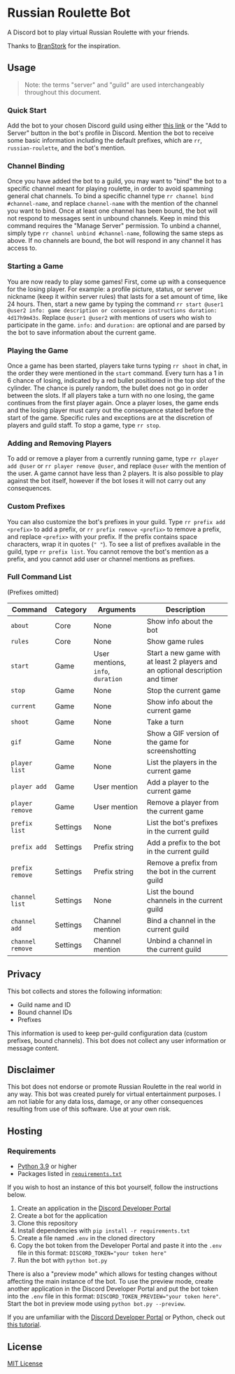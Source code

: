 # Russian Roulette Bot

A Discord bot to play virtual Russian Roulette with your friends.

Thanks to [BranStork](https://github.com/BranStork) for the inspiration.

## Usage

> Note: the terms "server" and "guild" are used interchangeably throughout this document.

### Quick Start

Add the bot to your chosen Discord guild using either [this link](https://discord.com/api/oauth2/authorize?client_id=901284333770383440&permissions=534925208641&scope=bot%20applications.commands) or the "Add to Server" button in the bot's profile in Discord. Mention the bot to receive some basic information including the default prefixes, which are `rr`, `russian-roulette`, and the bot's mention.

### Channel Binding

Once you have added the bot to a guild, you may want to "bind" the bot to a specific channel meant for playing roulette, in order to avoid spamming general chat channels. To bind a specific channel type `rr channel bind #channel-name`, and replace `channel-name` with the mention of the channel you want to bind. Once at least one channel has been bound, the bot will not respond to messages sent in unbound channels. Keep in mind this command requires the "Manage Server" permission. To unbind a channel, simply type `rr channel unbind #channel-name`, following the same steps as above. If no channels are bound, the bot will respond in any channel it has access to.

### Starting a Game

You are now ready to play some games! First, come up with a consequence for the losing player. For example: a profile picture, status, or server nickname (keep it within server rules) that lasts for a set amount of time, like 24 hours. Then, start a new game by typing the command `rr start @user1 @user2 info: game description or consequence instructions duration: 4d17h9m43s`. Replace `@user1 @user2` with mentions of users who wish to participate in the game. `info:` and `duration:` are optional and are parsed by the bot to save information about the current game.

### Playing the Game

Once a game has been started, players take turns typing `rr shoot` in chat, in the order they were mentioned in the `start` command. Every turn has a 1 in 6 chance of losing, indicated by a red bullet positioned in the top slot of the cylinder. The chance is purely random, the bullet does not go in order between the slots. If all players take a turn with no one losing, the game continues from the first player again. Once a player loses, the game ends and the losing player must carry out the consequence stated before the start of the game. Specific rules and exceptions are at the discretion of players and guild staff. To stop a game, type `rr stop`.

### Adding and Removing Players

To add or remove a player from a currently running game, type `rr player add @user` or `rr player remove @user`, and replace `@user` with the mention of the user. A game cannot have less than 2 players. It is also possible to play against the bot itself, however if the bot loses it will not carry out any consequences.

### Custom Prefixes

You can also customize the bot's prefixes in your guild. Type `rr prefix add <prefix>` to add a prefix, or `rr prefix remove <prefix>` to remove a prefix, and replace `<prefix>` with your prefix. If the prefix contains space characters, wrap it in quotes (`" "`). To see a list of prefixes available in the guild, type `rr prefix list`. You cannot remove the bot's mention as a prefix, and you cannot add user or channel mentions as prefixes.

### Full Command List

(Prefixes omitted)

Command|Category|Arguments|Description
--|--|--|--
`about`|Core|None|Show info about the bot
`rules`|Core|None|Show game rules
`start`|Game|User mentions, `info`, `duration`|Start a new game with at least 2 players and an optional description and timer
`stop`|Game|None|Stop the current game
`current`|Game|None|Show info about the current game
`shoot`|Game|None|Take a turn
`gif`|Game|None|Show a GIF version of the game for screenshotting
`player list`|Game|None|List the players in the current game
`player add`|Game|User mention|Add a player to the current game
`player remove`|Game|User mention|Remove a player from the current game
`prefix list`|Settings|None|List the bot's prefixes in the current guild
`prefix add`|Settings|Prefix string|Add a prefix to the bot in the current guild
`prefix remove`|Settings|Prefix string|Remove a prefix from the bot in the current guild
`channel list`|Settings|None|List the bound channels in the current guild
`channel add`|Settings|Channel mention|Bind a channel in the current guild
`channel remove`|Settings|Channel mention|Unbind a channel in the current guild

## Privacy

This bot collects and stores the following information:

- Guild name and ID
- Bound channel IDs
- Prefixes

This information is used to keep per-guild configuration data (custom prefixes, bound channels). This bot does not collect any user information or message content.

## Disclaimer

This bot does not endorse or promote Russian Roulette in the real world in any way. This bot was created purely for virtual entertainment purposes. I am not liable for any data loss, damage, or any other consequences resulting from use of this software. Use at your own risk.

## Hosting

### Requirements

- [Python 3.9](https://www.python.org/downloads/) or higher
- Packages listed in [`requirements.txt`](requirements.txt)

If you wish to host an instance of this bot yourself, follow the instructions below.

1. Create an application in the [Discord Developer Portal](https://discord.com/developers/applications)
2. Create a bot for the application
3. Clone this repository
4. Install dependencies with `pip install -r requirements.txt`
5. Create a file named `.env` in the cloned directory
6. Copy the bot token from the Developer Portal and paste it into the `.env` file in this format: `DISCORD_TOKEN="your token here"`
7. Run the bot with `python bot.py`

There is also a "preview mode" which allows for testing changes without affecting the main instance of the bot. To use the preview mode, create another application in the Discord Developer Portal and put the bot token into the `.env` file in this format: `DISCORD_TOKEN_PREVIEW="your token here"`. Start the bot in preview mode using `python bot.py --preview`.

If you are unfamiliar with the [Discord Developer Portal](https://discord.com/developers/applications) or Python, check out [this tutorial](https://realpython.com/how-to-make-a-discord-bot-python/).

## License

[MIT License](license.txt)

